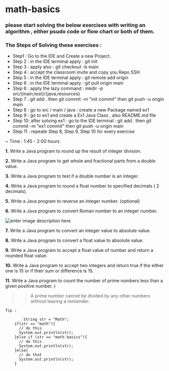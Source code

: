 # math-basics
### please start solving the below exercises with writing an algorithm , either psudo code or flow chart or both of them.

### The Steps of Solving these exercises :
- Step1 : Go to the IDE and Create a new Project.
- Step 2 : in the IDE terminal apply : git init
- Step 3 : apply also : git checkout -b main
- Step 4 : accept the classroom invite and copy you Repo SSH
- Step 5 : in the IDE terminal apply : git remote add origin <Repo SSH>
- Step 6 : in the IDE terminal apply : git pull origin main
- Step 6 : apply the lazy command : mkdir -p src/{main,test}/{java,resources}
- Step 7 : git add . then git commit -m "init commit" then git push -u origin main
- Step 8 : go to src / main / java : create a new Package named  ex1
- Step 9 : go to ex1 and create a Ex1 Java Class , also README.md file
- Step 10: after solving ex1 : go to the IDE terminal :  git add . then git commit -m "ex1 commit" then git push -u origin main
- Step 11 : repeate Step 8, Step 9, Step 10 for every exercise

~ Time : 1:45 - 2:00 hours 

**1.**  Write a Java program to round up the result of integer division. 

**2.**  Write a Java program to get whole and fractional parts from a double value.  

**3.**  Write a Java program to test if a double number is an integer. 

**4.**  Write a Java program to round a float number to specified decimals ( 2 decimals).  

**5.**  Write a Java program to reverse an integer number.  (optional)

**6.**  Write a Java program to convert Roman number to an integer number. 

![enter image description here](https://wmznlejcfq.s3-ap-southeast-1.amazonaws.com/media/roman-numerals/roman-numerals-1-to-10.png)

**7.**  Write a Java program to convert an integer value to absolute value.  

**8.**  Write a Java program to convert a float value to absolute value.  

**9.**  Write a Java program to accept a float value of number and return a rounded float value.  

**10.**  Write a Java program to accept two integers and return true if the either one is 15 or if their sum or difference is 15.  

**11.**  Write a Java program to count the number of prime numbers less than a given positive number. )

>> A prime number cannot be divided by any other numbers without leaving a remainder.

```
Tip :

        String str = "Math";  
    if(str == "math"){  
      // do this  
      System.out.println(str);  
    }else if (str == "math basics"){  
      // do this  
      System.out.println(str);  
    }else{  
      // do that  
      System.out.println(str);  
    }

```
